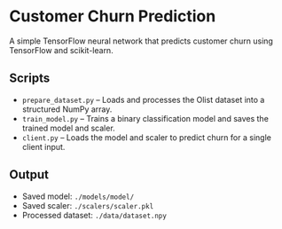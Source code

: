 # Customer Churn Prediction

A simple TensorFlow neural network that predicts customer churn using TensorFlow and scikit-learn.

## Scripts

- `prepare_dataset.py` – Loads and processes the Olist dataset into a structured NumPy array.
- `train_model.py` – Trains a binary classification model and saves the trained model and scaler.
- `client.py` – Loads the model and scaler to predict churn for a single client input.

## Output
- Saved model: `./models/model/`
- Saved scaler: `./scalers/scaler.pkl`
- Processed dataset: `./data/dataset.npy`